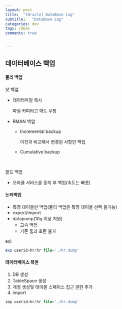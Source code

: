 ```yaml
---
layout: post
title:  "[Oracle] DataBase Log"
subtitle:   "DataBase Log"
categories: dev
tags: rdbms
comments: true


---
```


## 

## 데이터베이스 백업

#### 물리 백업

핫 백업

 - 데이터파일 복사

   파일 카피라고 봐도 무방

 - RMAN 백업

   - Incremental backup

     이전과 비교해서 변경된 사항만 백업

   - Cumulative backup

​	

콜드 백업

- 오라클 서비스를 중지 후 백업(속도는 빠름)



#### 논리백업

- 특정 테이블만 백업(물리 백업은 특정 테이블 선택 불가능)
- export/import
- datapump(10g 이상 지원)
  - 고속 백업
  - 기존 툴과 호환 불가

ex) 

``` sql
exp userid=hr/hr file='./hr.dump'
```





#### 데이터베이스 복원

1. DB 생성
2. TableSpace 생성
3. 계정 생성및 테이블 스페이스 접근 권한 추가
4. import

``` sql
imp userid=hr/hr file='./hr.dump'
```

